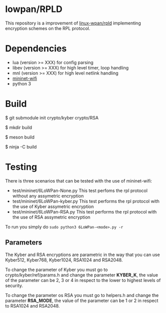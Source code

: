 # lowpan/RPLD

This repository is a improvement of [linux-wpan/rpld](https://github.com/linux-wpan/rpld) implementing encryption schemes on the RPL protocol.

# Dependencies

- lua (version >= XXX) for config parsing
- libev (version >= XXX) for high level timer, loop handling
- mnl (version >= XXX) for high level netlink handling
- [mininet-wifi](https://github.com/intrig-unicamp/mininet-wifi)
- python 3

# Build

$ git submodule init crypto/kyber crypto/RSA

$ mkdir build

$ meson build

$ ninja -C build

# Testing

There is three scenarios that can be tested with the use of mininet-wifi:

- test/mininet/6LoWPan-None.py
  This test perfoms the rpl protocol without any assymetric encryption
- test/mininet/6LoWPan-kyber.py
  This test performs the rpl protocol with the use of Kyber assymetric encryption
- test/mininet/6LoWPan-RSA.py
  This test performs the rpl protocol with the use of RSA assymetric encryption

To run you simply do ```sudo python3 6LoWPan-<mode>.py -r```

## Parameters

The Kyber and RSA encryptions are parametric in the way that you can use Kyber512, Kyber768, Kyber1024, RSA1024 and RSA2048.

To change the parameter of Kyber you must go to crypto/kyber/ref/params.h and change the parameter **KYBER_K**, the value of the parameter can be 2, 3 or 4 in respect to the lower to highest levels of security.

To change the parameter os RSA you must go to helpers.h and change the parameter **RSA_MODE**, the value of the parameter can be 1 or 2 in respect to RSA1024 and RSA2048.
